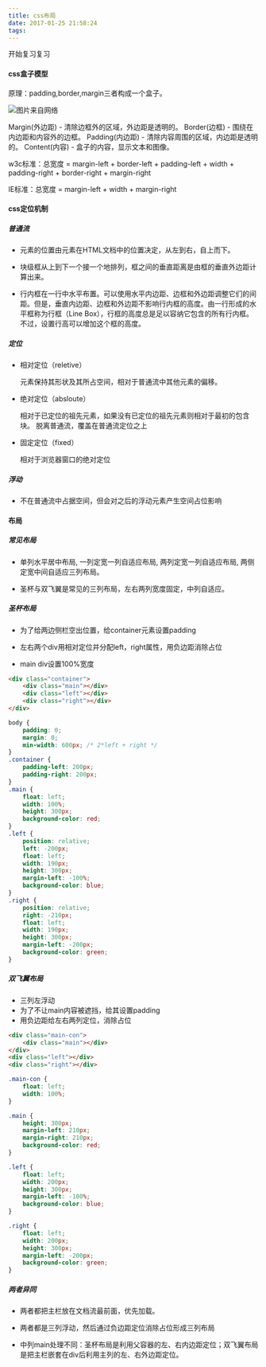 ```yaml
---
title: css布局
date: 2017-01-25 21:58:24
tags:
---
```

开始复习复习

<!--more-->

#### css盒子模型
原理：padding,border,margin三者构成一个盒子。

![图片来自网络](https://sfault-image.b0.upaiyun.com/291/448/2914489531-57d7e11741de5_articlex)

Margin(外边距) - 清除边框外的区域，外边距是透明的。
Border(边框) - 围绕在内边距和内容外的边框。
Padding(内边距) - 清除内容周围的区域，内边距是透明的。
Content(内容) - 盒子的内容，显示文本和图像。

 w3c标准：总宽度 = margin-left + border-left + padding-left + width + padding-right + border-right + margin-right

 IE标准：总宽度 = margin-left + width + margin-right

#### css定位机制

##### 普通流
  - 元素的位置由元素在HTML文档中的位置决定，从左到右，自上而下。
  
  - 块级框从上到下一个接一个地排列，框之间的垂直距离是由框的垂直外边距计算出来。
  
  - 行内框在一行中水平布置。可以使用水平内边距、边框和外边距调整它们的间距。但是，垂直内边距、边框和外边距不影响行内框的高度。由一行形成的水平框称为行框（Line Box），行框的高度总是足以容纳它包含的所有行内框。不过，设置行高可以增加这个框的高度。
  
##### 定位
- 相对定位（reletive）
	
	元素保持其形状及其所占空间，相对于普通流中其他元素的偏移。

- 绝对定位（absloute）

	相对于已定位的祖先元素，如果没有已定位的祖先元素则相对于最初的包含块。
	脱离普通流，覆盖在普通流定位之上
	
- 固定定位（fixed）

	相对于浏览器窗口的绝对定位
	
##### 浮动
- 不在普通流中占据空间，但会对之后的浮动元素产生空间占位影响


	
#### 布局

##### 常见布局

- 单列水平居中布局, 一列定宽一列自适应布局, 两列定宽一列自适应布局, 两侧定宽中间自适应三列布局。

- 圣杯与双飞翼是常见的三列布局，左右两列宽度固定，中列自适应。

##### 圣杯布局

- 为了给两边侧栏空出位置，给container元素设置padding

- 左右两个div用相对定位并分配left，right属性，用负边距消除占位

- main div设置100%宽度


```html
<div class="container">
	<div class="main"></div>
	<div class="left"></div>
	<div class="right"></div>
</div>
```

```css
body {
	padding: 0;
	margin: 0;
    min-width: 600px; /* 2*left + right */
}
.container {
    padding-left: 200px;
    padding-right: 200px;
}
.main {
    float: left;
    width: 100%;
    height: 300px;
    background-color: red;
}
.left {
    position: relative;
    left: -200px;
    float: left;
    width: 190px;
    height: 300px;
    margin-left: -100%;
    background-color: blue;
}
.right {
    position: relative;
    right: -210px;
    float: left;
    width: 190px;
    height: 300px;
    margin-left: -200px;
    background-color: green;
}
```

##### 双飞翼布局

- 三列左浮动
- 为了不让main内容被遮挡，给其设置padding
- 用负边距给左右两列定位，消除占位

```html
<div class="main-con">
	<div class="main"></div>
</div>
<div class="left"></div>
<div class="right"></div>
```

```css
.main-con {
	float: left;
	width: 100%;
}

.main {
	height: 300px;
	margin-left: 210px;
	margin-right: 210px;
	background-color: red;
}

.left {
	float: left;
	width: 200px;
	height: 300px;
	margin-left: -100%;
	background-color: blue;
}

.right {
	float: left;
	width: 200px;
	height: 300px;
	margin-left: -200px;
	background-color: green;
}
```

##### 两者异同

- 两者都把主栏放在文档流最前面，优先加载。
 
- 两者都是三列浮动，然后通过负边距定位消除占位形成三列布局

- 中列main处理不同：圣杯布局是利用父容器的左、右内边距定位；双飞翼布局是把主栏嵌套在div后利用主列的左、右外边距定位。